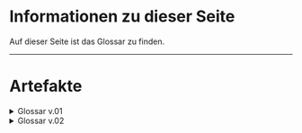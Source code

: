 # Informationen zu dieser Seite

Auf dieser Seite ist das Glossar zu finden.

---

# Artefakte

<details>
<summary markdown="span">Glossar v.01</summary>

- [Glossar](./Glossar/Glossar_v0.1.pdf)

</details>

<details>
<summary markdown="span">Glossar v.02</summary>

- [Glossar](./Glossar/Glossar_v0.2.pdf)

</details>

